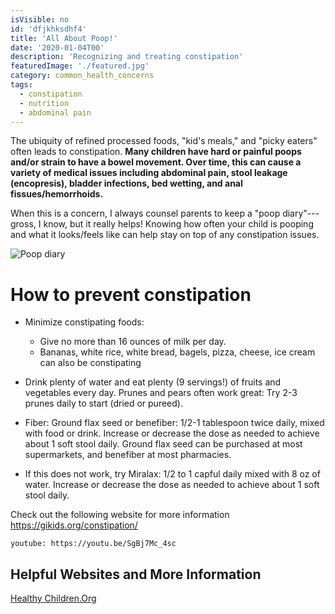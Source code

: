 ```yaml
---
isVisible: no
id: 'dfjkhksdhf4'
title: 'All About Poop!'
date: '2020-01-04T00'
description: 'Recognizing and treating constipation'
featuredImage: './featured.jpg'
category: common_health_concerns
tags:
  - constipation
  - nutrition
  - abdominal pain
---
```


The ubiquity of refined processed foods, "kid's meals," and "picky eaters" often leads to constipation. **Many children have hard or painful poops and/or strain to have a bowel movement. Over time, this can cause a variety of medical issues including abdominal pain, stool leakage (encopresis), bladder infections, bed wetting, and anal fissues/hemorrhoids.**

When this is a concern, I always counsel parents to keep a "poop diary"---gross, I know, but it really helps! Knowing how often your child is pooping and what it looks/feels like can help stay on top of any constipation issues. 

![Poop diary](https://i.etsystatic.com/17472605/r/il/718a42/1929781614/il_794xN.1929781614_jtih.jpg)

# **How to prevent constipation**

* Minimize constipating foods: 
  * Give no more than 16 ounces of milk per day.
  * Bananas, white rice, white bread, bagels, pizza, cheese, ice cream can also be constipating

* Drink plenty of water and eat plenty (9 servings!) of fruits and vegetables every day.  Prunes and pears often work great:  Try 2-3 prunes daily to start (dried or pureed).

* Fiber:  Ground flax seed or benefiber:  1/2-1 tablespoon twice daily, mixed with food or drink. Increase or decrease the dose as needed to achieve about 1 soft stool daily.  Ground flax seed can be purchased at most supermarkets, and benefiber at most pharmacies. 

* If this does not work, try Miralax:  1/2 to 1 capful daily mixed with 8 oz of water.   Increase or decrease the dose as needed to achieve about 1 soft stool daily. 

Check out the following website for more information
https://gikids.org/constipation/

`youtube: https://youtu.be/SgBj7Mc_4sc`

## Helpful Websites and More Information
[Healthy Children.Org](https://www.healthychildren.org/English/health-issues/conditions/abdominal/Pages/Constipation.aspx)
